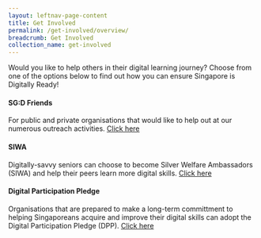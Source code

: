 ```yaml
---
layout: leftnav-page-content
title: Get Involved
permalink: /get-involved/overview/
breadcrumb: Get Involved
collection_name: get-involved
---
```

Would you like to help others in their digital learning journey? Choose from one of the options below to find out how you can ensure Singapore is Digitally Ready!<br>

#### SG:D Friends
For public and private organisations that would like to help out at our numerous outreach activities. [Click here](/get-involved/sgd-friends/)<br>

#### SIWA
Digitally-savvy seniors can choose to become Silver Welfare Ambassadors (SIWA) and help their peers learn more digital skills. [Click here](/get-involved/siwa/)<br>

#### Digital Participation Pledge
Organisations that are prepared to make a long-term committment to helping Singaporeans acquire and improve their digital skills can adopt the Digital Participation Pledge (DPP). [Click here](/get-involved/digital-participation-pledge/)
